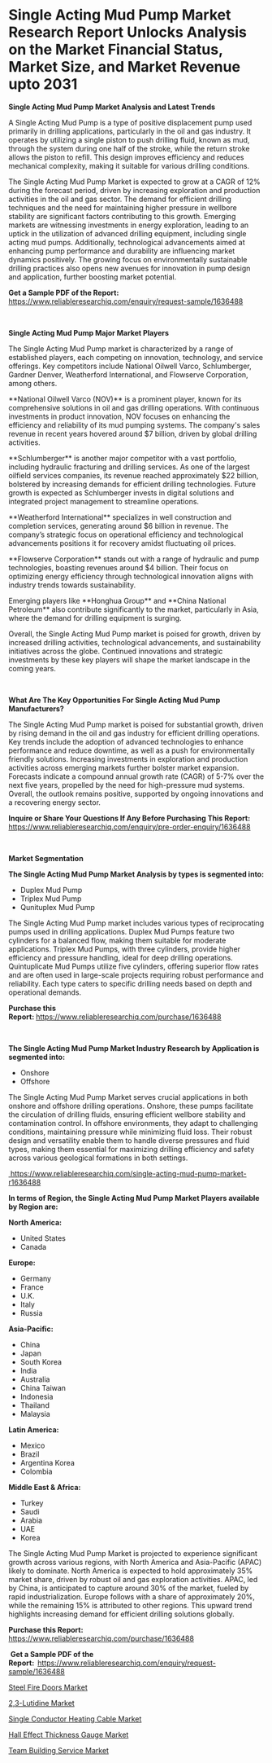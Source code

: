 <p><h1>Single Acting Mud Pump Market Research Report Unlocks Analysis on the Market Financial Status, Market Size, and Market Revenue upto 2031</h1></p><p><strong>Single Acting Mud Pump Market Analysis and Latest Trends</strong></p>
<p><p>A Single Acting Mud Pump is a type of positive displacement pump used primarily in drilling applications, particularly in the oil and gas industry. It operates by utilizing a single piston to push drilling fluid, known as mud, through the system during one half of the stroke, while the return stroke allows the piston to refill. This design improves efficiency and reduces mechanical complexity, making it suitable for various drilling conditions.</p><p>The Single Acting Mud Pump Market is expected to grow at a CAGR of 12% during the forecast period, driven by increasing exploration and production activities in the oil and gas sector. The demand for efficient drilling techniques and the need for maintaining higher pressure in wellbore stability are significant factors contributing to this growth. Emerging markets are witnessing investments in energy exploration, leading to an uptick in the utilization of advanced drilling equipment, including single acting mud pumps. Additionally, technological advancements aimed at enhancing pump performance and durability are influencing market dynamics positively. The growing focus on environmentally sustainable drilling practices also opens new avenues for innovation in pump design and application, further boosting market potential.</p></p>
<p><strong>Get a Sample PDF of the Report:&nbsp;</strong> <a href="https://www.reliableresearchiq.com/enquiry/request-sample/1636488">https://www.reliableresearchiq.com/enquiry/request-sample/1636488</a></p>
<p>&nbsp;</p>
<p><strong>Single Acting Mud Pump Major Market Players</strong></p>
<p><p>The Single Acting Mud Pump market is characterized by a range of established players, each competing on innovation, technology, and service offerings. Key competitors include National Oilwell Varco, Schlumberger, Gardner Denver, Weatherford International, and Flowserve Corporation, among others.</p><p>**National Oilwell Varco (NOV)** is a prominent player, known for its comprehensive solutions in oil and gas drilling operations. With continuous investments in product innovation, NOV focuses on enhancing the efficiency and reliability of its mud pumping systems. The company's sales revenue in recent years hovered around $7 billion, driven by global drilling activities.</p><p>**Schlumberger** is another major competitor with a vast portfolio, including hydraulic fracturing and drilling services. As one of the largest oilfield services companies, its revenue reached approximately $22 billion, bolstered by increasing demands for efficient drilling technologies. Future growth is expected as Schlumberger invests in digital solutions and integrated project management to streamline operations.</p><p>**Weatherford International** specializes in well construction and completion services, generating around $6 billion in revenue. The company’s strategic focus on operational efficiency and technological advancements positions it for recovery amidst fluctuating oil prices.</p><p>**Flowserve Corporation** stands out with a range of hydraulic and pump technologies, boasting revenues around $4 billion. Their focus on optimizing energy efficiency through technological innovation aligns with industry trends towards sustainability.</p><p>Emerging players like **Honghua Group** and **China National Petroleum** also contribute significantly to the market, particularly in Asia, where the demand for drilling equipment is surging.</p><p>Overall, the Single Acting Mud Pump market is poised for growth, driven by increased drilling activities, technological advancements, and sustainability initiatives across the globe. Continued innovations and strategic investments by these key players will shape the market landscape in the coming years.</p></p>
<p>&nbsp;</p>
<p><strong>What Are The Key Opportunities For Single Acting Mud Pump Manufacturers?</strong></p>
<p><p>The Single Acting Mud Pump market is poised for substantial growth, driven by rising demand in the oil and gas industry for efficient drilling operations. Key trends include the adoption of advanced technologies to enhance performance and reduce downtime, as well as a push for environmentally friendly solutions. Increasing investments in exploration and production activities across emerging markets further bolster market expansion. Forecasts indicate a compound annual growth rate (CAGR) of 5-7% over the next five years, propelled by the need for high-pressure mud systems. Overall, the outlook remains positive, supported by ongoing innovations and a recovering energy sector.</p></p>
<p><strong>Inquire or Share Your Questions If Any Before Purchasing This Report:</strong> <a href="https://www.reliableresearchiq.com/enquiry/pre-order-enquiry/1636488">https://www.reliableresearchiq.com/enquiry/pre-order-enquiry/1636488</a></p>
<p>&nbsp;</p>
<p><strong>Market Segmentation</strong></p>
<p><strong>The Single Acting Mud Pump Market Analysis by types is segmented into:</strong></p>
<p><ul><li>Duplex Mud Pump</li><li>Triplex Mud Pump</li><li>Qunituplex Mud Pump</li></ul></p>
<p><p>The Single Acting Mud Pump market includes various types of reciprocating pumps used in drilling applications. Duplex Mud Pumps feature two cylinders for a balanced flow, making them suitable for moderate applications. Triplex Mud Pumps, with three cylinders, provide higher efficiency and pressure handling, ideal for deep drilling operations. Quintuplicate Mud Pumps utilize five cylinders, offering superior flow rates and are often used in large-scale projects requiring robust performance and reliability. Each type caters to specific drilling needs based on depth and operational demands.</p></p>
<p><strong>Purchase this Report:&nbsp;</strong><a href="https://www.reliableresearchiq.com/purchase/1636488">https://www.reliableresearchiq.com/purchase/1636488</a></p>
<p>&nbsp;</p>
<p><strong>The Single Acting Mud Pump Market Industry Research by Application is segmented into:</strong></p>
<p><ul><li>Onshore</li><li>Offshore</li></ul></p>
<p><p>The Single Acting Mud Pump Market serves crucial applications in both onshore and offshore drilling operations. Onshore, these pumps facilitate the circulation of drilling fluids, ensuring efficient wellbore stability and contamination control. In offshore environments, they adapt to challenging conditions, maintaining pressure while minimizing fluid loss. Their robust design and versatility enable them to handle diverse pressures and fluid types, making them essential for maximizing drilling efficiency and safety across various geological formations in both settings.</p></p>
<p><a href="https://www.reliableresearchiq.com/single-acting-mud-pump-market-r1636488">&nbsp;https://www.reliableresearchiq.com/single-acting-mud-pump-market-r1636488</a></p>
<p><strong>In terms of Region, the Single Acting Mud Pump Market Players available by Region are:</strong></p>
<p>
    <p> <strong> North America: </strong>
        <ul>
            <li>United States</li>
            <li>Canada</li>
        </ul>
        </p> 
    <p> <strong> Europe: </strong>
        <ul>
            <li>Germany</li>
            <li>France</li>
            <li>U.K.</li>
            <li>Italy</li>
            <li>Russia</li>
        </ul>
        </p> 
    <p> <strong> Asia-Pacific: </strong>
        <ul>
            <li>China</li>
            <li>Japan</li>
            <li>South Korea</li>
            <li>India</li>
            <li>Australia</li>
            <li>China Taiwan</li>
            <li>Indonesia</li>
            <li>Thailand</li>
            <li>Malaysia</li>
        </ul>
        </p> 
    <p> <strong> Latin America: </strong>
        <ul>
            <li>Mexico</li>
            <li>Brazil</li>
            <li>Argentina Korea</li>
            <li>Colombia</li>
        </ul>
        </p> 
    <p> <strong> Middle East & Africa: </strong>
        <ul>
            <li>Turkey</li>
            <li>Saudi</li>
            <li>Arabia</li>
            <li>UAE</li>
            <li>Korea</li>
        </ul>
    </p>
    </p>
<p><p>The Single Acting Mud Pump Market is projected to experience significant growth across various regions, with North America and Asia-Pacific (APAC) likely to dominate. North America is expected to hold approximately 35% market share, driven by robust oil and gas exploration activities. APAC, led by China, is anticipated to capture around 30% of the market, fueled by rapid industrialization. Europe follows with a share of approximately 20%, while the remaining 15% is attributed to other regions. This upward trend highlights increasing demand for efficient drilling solutions globally.</p></p>
<p><strong>Purchase this Report: </strong><a href="https://www.reliableresearchiq.com/purchase/1636488">https://www.reliableresearchiq.com/purchase/1636488</a></p>
<p>&nbsp;<strong>Get a Sample PDF of the Report:&nbsp;&nbsp;</strong><a href="https://www.reliableresearchiq.com/enquiry/request-sample/1636488">https://www.reliableresearchiq.com/enquiry/request-sample/1636488</a></p>
<p><strong></strong></p>
<p><p><a href="https://issuu.com/reportprime-2/docs/steel-fire-doors-market-size-2030.p_ca5edca2a20373">Steel Fire Doors Market</a></p><p><a href="https://medium.com/@maximuskihn1939/pioneering-growth-analyzing-global-2-3-lutidine-market-dynamics-2024-2031-e36ff4b33304">2,3-Lutidine Market</a></p><p><a href="https://github.com/nicoletavirag/Market-Research-Report-List-5/blob/main/single-conductor-heating-cable-market.md">Single Conductor Heating Cable Market</a></p><p><a href="https://www.linkedin.com/pulse/global-hall-effect-thickness-gauge-market-size-trends-analysis-txbaf?trackingId=sxH5dNneTaOC9c%2B7ipd%2FBA%3D%3D">Hall Effect Thickness Gauge Market</a></p><p><a href="https://www.linkedin.com/pulse/future-insights-team-building-service-market-trends-regional-uudjf">Team Building Service Market</a></p></p>